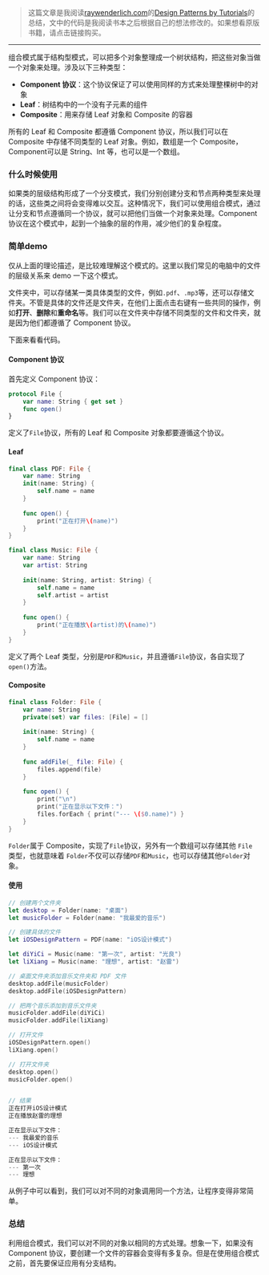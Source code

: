 > 这篇文章是我阅读[raywenderlich.com](https://store.raywenderlich.com)的[Design Patterns by Tutorials](https://store.raywenderlich.com/products/design-patterns-by-tutorials)的总结，文中的代码是我阅读书本之后根据自己的想法修改的。如果想看原版书籍，请点击链接购买。

***

组合模式属于结构型模式，可以把多个对象整理成一个树状结构，把这些对象当做一个对象来处理。涉及以下三种类型：

- **Component 协议**：这个协议保证了可以使用同样的方式来处理整棵树中的对象
- **Leaf**：树结构中的一个没有子元素的组件
- **Composite**：用来存储 Leaf 对象和 Composite 的容器

所有的 Leaf 和 Composite 都遵循 Component 协议，所以我们可以在 Composite 中存储不同类型的 Leaf 对象。例如，数组是一个 Composite，Component可以是 String、Int 等，也可以是一个数组。

### 什么时候使用

如果类的层级结构形成了一个分支模式，我们分别创建分支和节点两种类型来处理的话，这些类之间将会变得难以交互。这种情况下，我们可以使用组合模式，通过让分支和节点遵循同一个协议，就可以把他们当做一个对象来处理。Component 协议在这个模式中，起到一个抽象的层的作用，减少他们的复杂程度。

### 简单demo

仅从上面的理论描述，是比较难理解这个模式的。这里以我们常见的电脑中的文件的层级关系来 demo 一下这个模式。

文件夹中，可以存储某一类具体类型的文件，例如`.pdf`、`.mp3`等，还可以存储文件夹。不管是具体的文件还是文件夹，在他们上面点击右键有一些共同的操作，例如**打开**、**删除**和**重命名**等。我们可以在文件夹中存储不同类型的文件和文件夹，就是因为他们都遵循了 Component 协议。

下面来看看代码。

#### Component 协议

首先定义 Component 协议：

```swift
protocol File {
    var name: String { get set }
    func open()
}
```

定义了`File`协议，所有的 Leaf 和 Composite 对象都要遵循这个协议。

#### Leaf

```swift
final class PDF: File {
    var name: String
    init(name: String) {
        self.name = name
    }
    
    func open() {
        print("正在打开\(name)")
    }
}

final class Music: File {
    var name: String
    var artist: String
    
    init(name: String, artist: String) {
        self.name = name
        self.artist = artist
    }
    
    func open() {
        print("正在播放\(artist)的\(name)")
    }
}
```

定义了两个 Leaf 类型，分别是`PDF`和`Music`，并且遵循`File`协议，各自实现了`open()`方法。

#### Composite

```swift
final class Folder: File {
    var name: String
    private(set) var files: [File] = []
    
    init(name: String) {
        self.name = name
    }
    
    func addFile(_ file: File) {
        files.append(file)
    }
    
    func open() {
        print("\n")
        print("正在显示以下文件：")
        files.forEach { print("--- \($0.name)") }
    }
}
```

`Folder`属于 Composite，实现了`File`协议，另外有一个数组可以存储其他 `File` 类型，也就意味着 `Folder`不仅可以存储`PDF`和`Music`，也可以存储其他`Folder`对象。

#### 使用

```swift
// 创建两个文件夹
let desktop = Folder(name: "桌面")
let musicFolder = Folder(name: "我最爱的音乐")

// 创建具体的文件
let iOSDesignPattern = PDF(name: "iOS设计模式")

let diYiCi = Music(name: "第一次", artist: "光良")
let liXiang = Music(name: "理想", artist: "赵雷")

// 桌面文件夹添加音乐文件夹和 PDF 文件
desktop.addFile(musicFolder)
desktop.addFile(iOSDesignPattern)

// 把两个音乐添加到音乐文件夹
musicFolder.addFile(diYiCi)
musicFolder.addFile(liXiang)

// 打开文件
iOSDesignPattern.open()
liXiang.open()

// 打开文件夹
desktop.open()
musicFolder.open()


// 结果
正在打开iOS设计模式
正在播放赵雷的理想

正在显示以下文件：
--- 我最爱的音乐
--- iOS设计模式

正在显示以下文件：
--- 第一次
--- 理想
```

从例子中可以看到，我们可以对不同的对象调用同一个方法，让程序变得非常简单。

### 总结

利用组合模式，我们可以对不同的对象以相同的方式处理。想象一下，如果没有 Component 协议，要创建一个文件的容器会变得有多复杂。但是在使用组合模式之前，首先要保证应用有分支结构。
